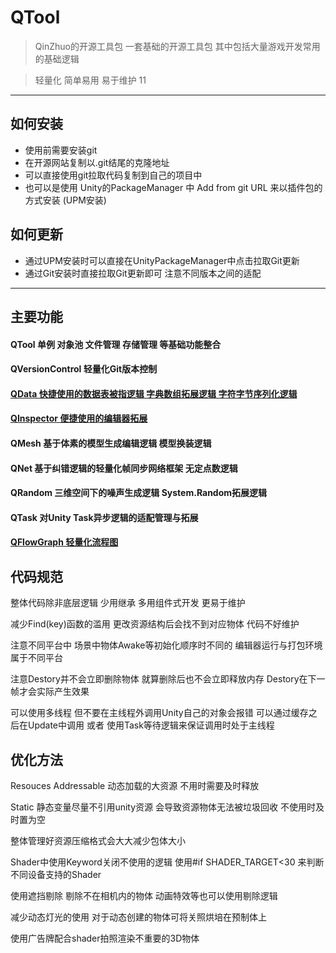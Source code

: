 # QTool

> QinZhuo的开源工具包 一套基础的开源工具包 其中包括大量游戏开发常用的基础逻辑

> 轻量化 简单易用 易于维护 11

***
## 如何安装
- 使用前需要安装git
- 在开源网站复制以.git结尾的克隆地址
- 可以直接使用git拉取代码复制到自己的项目中
- 也可以是使用 Unity的PackageManager 中 Add from git URL 来以插件包的方式安装 (UPM安装)

## 如何更新
- 通过UPM安装时可以直接在UnityPackageManager中点击拉取Git更新
- 通过Git安装时直接拉取Git更新即可 注意不同版本之间的适配

***

## 主要功能

#### QTool 单例 对象池 文件管理 存储管理 等基础功能整合
#### QVersionControl 轻量化Git版本控制 
#### [QData 快捷使用的数据表被指逻辑 字典数组拓展逻辑 字符字节序列化逻辑](files/master/Runtime/QData) 
#### [QInspector 便捷使用的编辑器拓展](files/master/Runtime/QInspector)
#### QMesh 基于体素的模型生成编辑逻辑 模型换装逻辑
#### QNet 基于纠错逻辑的轻量化帧同步网络框架 无定点数逻辑
#### QRandom 三维空间下的噪声生成逻辑 System.Random拓展逻辑
#### QTask 对Unity Task异步逻辑的适配管理与拓展
#### [QFlowGraph 轻量化流程图](files/master/Runtime/QFlowGraph)

## 代码规范

整体代码除非底层逻辑 少用继承 多用组件式开发 更易于维护

减少Find(key)函数的滥用 更改资源结构后会找不到对应物体 代码不好维护

注意不同平台中 场景中物体Awake等初始化顺序时不同的  编辑器运行与打包环境属于不同平台

注意Destory并不会立即删除物体 就算删除后也不会立即释放内存 Destory在下一帧才会实际产生效果

可以使用多线程 但不要在主线程外调用Unity自己的对象会报错 
可以通过缓存之后在Update中调用 或者 使用Task等待逻辑来保证调用时处于主线程

## 优化方法

Resouces Addressable 动态加载的大资源 不用时需要及时释放

Static 静态变量尽量不引用unity资源 会导致资源物体无法被垃圾回收 不使用时及时置为空

整体管理好资源压缩格式会大大减少包体大小

Shader中使用Keyword关闭不使用的逻辑  使用#if SHADER_TARGET<30 来判断不同设备支持的Shader

使用遮挡剔除 剔除不在相机内的物体 动画特效等也可以使用剔除逻辑

减少动态灯光的使用 对于动态创建的物体可将关照烘培在预制体上

使用广告牌配合shader拍照渲染不重要的3D物体